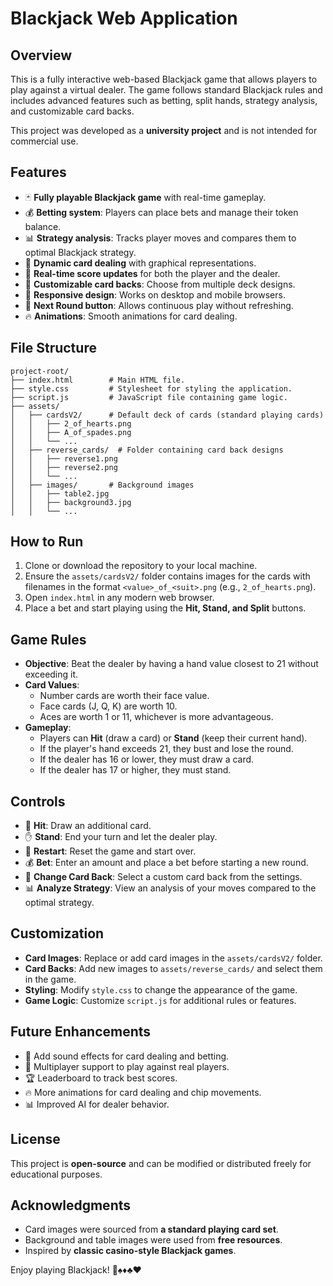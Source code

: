# Blackjack Web Application

## Overview
This is a fully interactive web-based Blackjack game that allows players to play against a virtual dealer. The game follows standard Blackjack rules and includes advanced features such as betting, split hands, strategy analysis, and customizable card backs.

This project was developed as a **university project** and is not intended for commercial use.

## Features
- 🃏 **Fully playable Blackjack game** with real-time gameplay.
- 💰 **Betting system**: Players can place bets and manage their token balance.
- 📊 **Strategy analysis**: Tracks player moves and compares them to optimal Blackjack strategy.
- 🎴 **Dynamic card dealing** with graphical representations.
- 📏 **Real-time score updates** for both the player and the dealer.
- 🎨 **Customizable card backs**: Choose from multiple deck designs.
- 📱 **Responsive design**: Works on desktop and mobile browsers.
- 🔄 **Next Round button**: Allows continuous play without refreshing.
- 🔥 **Animations**: Smooth animations for card dealing.

## File Structure
```
project-root/
├── index.html        # Main HTML file.
├── style.css         # Stylesheet for styling the application.
├── script.js         # JavaScript file containing game logic.
├── assets/
│   ├── cardsV2/      # Default deck of cards (standard playing cards)
│   │   ├── 2_of_hearts.png
│   │   ├── A_of_spades.png
│   │   └── ...
│   ├── reverse_cards/  # Folder containing card back designs
│   │   ├── reverse1.png
│   │   ├── reverse2.png
│   │   └── ...
│   ├── images/       # Background images
│   │   ├── table2.jpg
│   │   ├── background3.jpg
│   │   └── ...
```

## How to Run
1. Clone or download the repository to your local machine.
2. Ensure the `assets/cardsV2/` folder contains images for the cards with filenames in the format `<value>_of_<suit>.png` (e.g., `2_of_hearts.png`).
3. Open `index.html` in any modern web browser.
4. Place a bet and start playing using the **Hit, Stand, and Split** buttons.

## Game Rules
- **Objective**: Beat the dealer by having a hand value closest to 21 without exceeding it.
- **Card Values**:
  - Number cards are worth their face value.
  - Face cards (J, Q, K) are worth 10.
  - Aces are worth 1 or 11, whichever is more advantageous.
- **Gameplay**:
  - Players can **Hit** (draw a card) or **Stand** (keep their current hand).
  - If the player's hand exceeds 21, they bust and lose the round.
  - If the dealer has 16 or lower, they must draw a card.
  - If the dealer has 17 or higher, they must stand.

## Controls
- 🎯 **Hit**: Draw an additional card.
- ✋ **Stand**: End your turn and let the dealer play.
- 🔄 **Restart**: Reset the game and start over.
- 💰 **Bet**: Enter an amount and place a bet before starting a new round.
- 🎴 **Change Card Back**: Select a custom card back from the settings.
- 📊 **Analyze Strategy**: View an analysis of your moves compared to the optimal strategy.

## Customization
- **Card Images**: Replace or add card images in the `assets/cardsV2/` folder.
- **Card Backs**: Add new images to `assets/reverse_cards/` and select them in the game.
- **Styling**: Modify `style.css` to change the appearance of the game.
- **Game Logic**: Customize `script.js` for additional rules or features.

## Future Enhancements
- 🎵 Add sound effects for card dealing and betting.
- 👥 Multiplayer support to play against real players.
- 🏆 Leaderboard to track best scores.
- 🔥 More animations for card dealing and chip movements.
- 📊 Improved AI for dealer behavior.

## License
This project is **open-source** and can be modified or distributed freely for educational purposes.

## Acknowledgments
- Card images were sourced from **a standard playing card set**.
- Background and table images were used from **free resources**.
- Inspired by **classic casino-style Blackjack games**.

Enjoy playing Blackjack! 🎰♠️♦️♣️♥️

